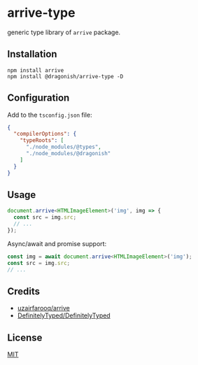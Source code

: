 # arrive-type

generic type library of `arrive` package.

## Installation

```shell
npm install arrive
npm install @dragonish/arrive-type -D
```

## Configuration

Add to the `tsconfig.json` file:

```json
{
  "compilerOptions": {
    "typeRoots": [
      "./node_modules/@types",
      "./node_modules/@dragonish"
    ]
  }
}
```

## Usage

```typescript
document.arrive<HTMLImageElement>('img', img => {
  const src = img.src;
  // ...
});
```

Async/await and promise support:

```typescript
const img = await document.arrive<HTMLImageElement>('img');
const src = img.src;
// ...
```

## Credits

- [uzairfarooq/arrive](https://github.com/uzairfarooq/arrive)
- [DefinitelyTyped/DefinitelyTyped](https://github.com/DefinitelyTyped/DefinitelyTyped)

## License

[MIT](./LICENSE)
